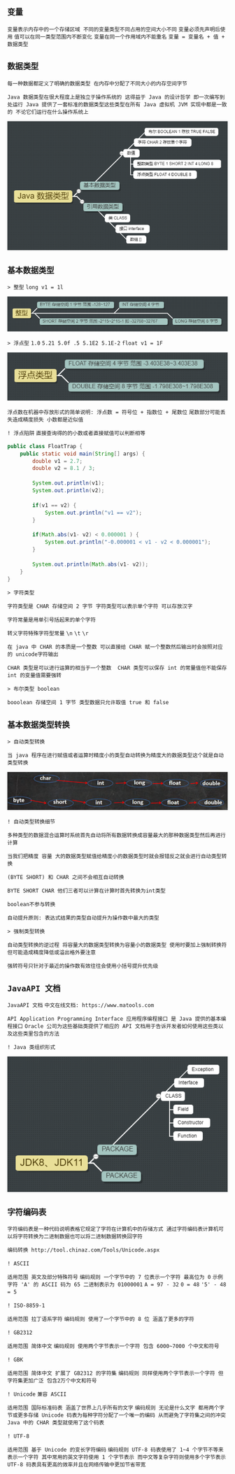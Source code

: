 `变量`
--

`变量表示内存中的一个存储区域 不同的变量类型不同占用的空间大小不同` `变量必须先声明后使用` `值可以在同一类型范围内不断变化` `变量在同一个作用域内不能重名` `变量 = 变量名 + 值 + 数据类型`

`数据类型`
--

`每一种数据都定义了明确的数据类型 在内存中分配了不同大小的内存空间字节`

`Java 数据类型在很大程度上是独立于操作系统的 这得益于 Java 的设计哲学 即一次编写到处运行 Java 提供了一套标准的数据类型这些类型在所有 Java 虚拟机 JVM 实现中都是一致的 不论它们运行在什么操作系统上`

![Java 数据类型](../naturalResources/img/002-img/001.png)

`基本数据类型`
--

`> 整型` `long v1 = 1l`

![整型](../naturalResources/img/002-img/002.png)

`> 浮点型` `1.0` `5.21 5.0f .5 5.1E2 5.1E-2` `float v1 = 1F` 

![浮点型](../naturalResources/img/002-img/003.png)

`浮点数在机器中存放形式的简单说明: 浮点数 = 符号位 + 指数位 + 尾数位` `尾数部分可能丢失造成精度损失 小数都是近似值`

`! 浮点陷阱` `直接查询得的的小数或者直接赋值可以判断相等`

```java
public class FloatTrap {
	public static void main(String[] args) {
		double v1 = 2.7;
		double v2 = 8.1 / 3;

		System.out.println(v1);
		System.out.println(v2);

		if(v1 == v2) {
			System.out.println("v1 == v2");
		}
		
		if(Math.abs(v1- v2) < 0.000001 ) {
		    System.out.println("-0.000001 < v1 - v2 < 0.000001");
		}
		
		System.out.println(Math.abs(v1- v2));
	}
}
```

`> 字符类型`

`字符类型是 CHAR 存储空间 2 字节 字符类型可以表示单个字符 可以存放汉字`

`字符常量是用单引号括起来的单个字符`

`转义字符特殊字符型常量` `\n` `\t` `\r`

`在 java 中 CHAR 的本质是一个整数 可以直接给 CHAR 赋一个整数然后输出时会按照对应的 unicode字符输出`

`CHAR 类型是可以进行运算的相当于一个整数  CHAR 类型可以保存 int 的常量值但不能保存 int 的变量值需要强转`

`> 布尔类型 boolean`

`booolean 存储空间 1 字节 类型数据只允许取值 true 和 false`

`基本数据类型转换`
--

`> 自动类型转换`

`当 java 程序在进行赋值或者运算时精度小的类型自动转换为精度大的数据类型这个就是自动类型转换`

![自动类型转换](../naturalResources/img/002-img/004.png)

`! 自动类型转换细节`

`多种类型的数据混合运算时系统首先自动将所有数据转换成容量最大的那种数据类型然后再进行计算`

`当我们把精度 容量 大的数据类型赋值给精度小的数据类型时就会报错反之就会进行自动类型转换`

`(BYTE SHORT) 和 CHAR 之间不会相互自动转换`

`BYTE SHORT CHAR 他们三者可以计算在计算时首先转换为int类型`

`boolean不参与转换`

`自动提升原则: 表达式结果的类型自动提升为操作数中最大的类型`

`> 强制类型转换`

`自动类型转换的逆过程 将容量大的数据类型转换为容量小的数据类型 使用时要加上强制转换符 但可能造成精度降低或溢出格外要注意` 

`强转符号只针对于最近的操作数有效往往会使用小括号提升优先级`

`JavaAPI 文档`
--

`JavaAPI 文档` `中文在线文档: https://www.matools.com`

`API Application Programming Interface 应用程序编程接口 是 Java 提供的基本编程接口` `Oracle 公司为这些基础类提供了相应的 API 文档用于告诉开发者如何使用这些类以及这些类里包含的方法`

`! Java 类组织形式`

![Java 类组织形式](../naturalResources/img/002-img/005.png)

`字符编码表`
--

`字符编码表是一种代码说明表格它规定了字符在计算机中的存储方式 通过字符编码表计算机可以将字符转换为二进制数据也可以将二进制数据转换回字符`

`编码转换 http://tool.chinaz.com/Tools/Unicode.aspx`

`! ASCII`

`适用范围 英文及部分特殊符号` `编码规则 一个字节中的 7 位表示一个字符 最高位为 0` `示例 字符 'A' 的 ASCII 码为 65 二进制表示为 01000001` `A = 97 - 32` `0 = 48` `'5' - 48 = 5`

`! ISO-8859-1`

`适用范围 拉丁语系字符` `编码规则 使用了一个字节中的 8 位 涵盖了更多的字符`

`! GB2312`

`适用范围 简体中文` `编码规则 使用两个字节表示一个字符 包含 6000~7000 个中文和符号` 

`! GBK`

`适用范围 简体中文 扩展了 GB2312 的字符集` `编码规则 同样使用两个字节表示一个字符 但字符集更加广泛 包含2万个中文和符号`

`! Unicode` `兼容 ASCII`

`适用范围 国际标准码表 涵盖了世界上几乎所有的文字` `编码规则 无论是什么文字 都用两个字节或更多存储 Unicode 码表为每种字符分配了一个唯一的编码 从而避免了字符集之间的冲突` `Java 中的 CHAR 类型就使用了这个码表`

`! UTF-8`

`适用范围 基于 Unicode 的变长字符编码` `编码规则 UTF-8 码表使用了 1~4 个字节不等来表示一个字符 其中常用的英文字符使用 1 个字节表示 而中文等复杂字符则使用多个字节表示 UTF-8 码表具有更高的效率并且在网络传输中更加节省带宽`
